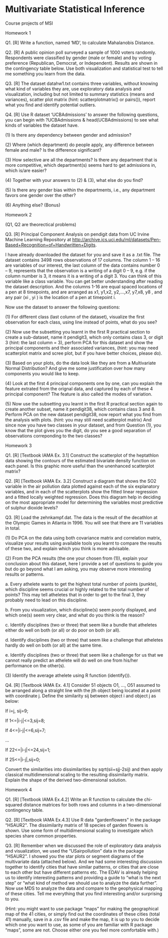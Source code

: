 # Multivariate Statistical Inference
Course projects of MSI

Homework 1

Q1. [R] Write a function, named ‘MD’, to calculate Mahalanobis Distance.

Q2. [R] A public opinion poll surveyed a sample of 1000 voters randomly. Respondents were classified by gender (male or female) and by voting preference (Republican, Democrat, or Independent). Results are shown in the contingency table below. Use both visualization and statistical test to tell me something you learn from the data.

Q3. [R] The dataset datahw1.txt contains three variables, without knowing what kind of variables they are, use exploratory data analysis and visualization, including but not limited to summary statistics (means and variances), scatter plot matrix (hint: scatterplotmatrix() or pairs()), report what you find and identify potential outliers.

Q4. [R] Use R dataset ‘UCBAdmissions’ to answer the following questions, you can begin with ?UCBAdmissions & head(UCBAdmissions) to see what kinds of variables the dataset have.

(1) Is there any dependency between gender and admission?

(2) Where (which department) do people apply, any difference between female and male? Is the difference significant?

(3) How selective are all the departments? Is there any department that is more competitive, which department(s) seems hard to get admissions in, which is/are easier?

(4) Together with your answers to (2) & (3), what else do you find?

(5) Is there any gender bias within the departments, i.e., any department favors one gender over the other?

(6) Anything else? (Bonus)

Homework 2

(Q1, Q2 are theorectical problems)

Q3. [R] Principal Component Analysis on pendigit data from UC Irvine Machine Learning Repository at http://archive.ics.uci.edu/ml/datasets/Pen-Based+Recognition+of+Handwritten+Digits. 

I have already downloaded the dataset for you and save it as a .txt file. The dataset contains 3498 rows observations of 17 columns. The column 1 – 16 are variables of our interest, the last column of the data contains number 0 – 9, represents that the observation is a writing of a digit 0 – 9, e.g. if the column number is 3, it means it is a writing of a digit 3. You can think of this variable like a class variable. You can get better understanding after reading the dataset description. And the columns 1-16 are equal spaced locations of a pen at 8 timepoints, and are arranged as x1, y1,x2, y2,...,x7, y7,x8, y8 , and any pair (xi , yi ) is the location of a pen at timepoint i.

Now use the dataset to answer the following questions:

(1) For different class (last column of the dataset), visualize the first observation for each class, using line instead of points, what do you see?

(2) Now use the subsetting you learnt in the first R practical section to create a sub-dataset, name it pendigit3, which only contains class 3, or digit 3 (hint: the last column = 3), perform PCA for this dataset and show the principal components and their associated variances, (hint: you may need scatterplot matrix and scree plot, but if you have better choices, please do).

(3) Based on your plots, do the data look like they are from a Multivariate Normal Distribution? And give me some justification over how many components you would like to keep.

(4) Look at the first 4 principal components one by one, can you explain the feature extrated from the orignal data, and captured by each of these 4 principal component? The feature is also called the modes of variation.

(5) Now use the subsetting you learnt in the first R practical section again to create another subset, name it pendigit38, which contains class 3 and 8. Perform PCA on the new dataset pendigit38, now report what you find from the analysis with plots. (hint: you may still need scatterplot matrix) And since now you have two classes in your dataset, and from Question (1), you know that the plot gives you the digit, do you see a good separation of observations correponding to the two classes?

Homework 3

Q1. [R] [Textbook IAMA Ex. 3.1] Construct the scatterplot of the heptathlon data showing the contours of the estimated bivariate density function on each panel. Is this graphic more useful than the unenhanced scatterplot matrix?

Q2. [R] [Textbook IAMA Ex. 3.2] Construct a diagram that shows the SO2 variable in the air pollution data plotted against each of the six explanatory variables, and in each of the scatterplots show the fitted linear regression and a fitted locally weighted regression. Does this diagram help in deciding on the most appropriate model for determining the variables most predictive of sulphur dioxide levels?

Q3. [R] Load the zehnkampf.dat. The data is the result of the decathlon at the Olympic Games in Atlanta in 1996. You will see that there are 11 variables in total.

(1) Do PCA on the data using both covariance matrix and correlation matrix, visualize your results using available tools you learnt to compare the results of these two, and explain which you think is more advisable.

(2) From the PCA results (the one your chosen from (1)), explain your conclusion about this dataset, here I provide a set of questions to guide you but do go beyond what I am asking, you may observe more interesting results or patterns.

a. Every athelete wants to get the highest total number of points (punkte), which discipline seems crucial or highly related to the total number of points? This may tell atheletes that in order to get to the final 3, they probably need to lead on this discipline.

b. From you visualization, which discipline(s) seem poorly displayed, and which one(s) seem very clear, and what do you think is the reason?

c. Identify disciplines (two or three) that seem like a bundle that atheletes either do well on both (or all) or do poor on both (or all).

d. Identify disciplines (two or three) that seem like a challenge that atheletes hardly do well on both (or all) at the same time.

e. Identify disciplines (two or three) that seem like a challenge for us that we cannot really predict an athelete will do well on one from his/her performance on the other(s).

(3) Identify the average athelete using R function (identify()).

Q4. [R] [Textbook IAMA Ex. 4.1] Consider 51 objects O1, ..., O51 assumed to be arranged along a straight line with the jth object being located at a point with coordinate j. Define the similarity sij between object i and object j as below:

If i=j, sij=9;

If 1<=|i-j|<=3,sij=8;

If 4<=|i-j|<=6,sij=7;

...

If 22<=|i-j|<=24,sij=1;

If 25<=|i-j|,sij=0;

Convert the similarities into dissimilarities by sqrt(sii+sjj-2sij)
and then apply classical multidimensional scaling to the resulting dissimilarity matrix. Explain the shape of the derived two-dimensional solution.

Homework 4

Q1. [R] [Textbook IAMA Ex.4.2] Write an R function to calculate the chi-squared distance matrices for
both rows and columns in a two-dimensional contingency table.

Q2. [R] [Textbook IAMA Ex.4.3] Use R data "gardenflowers" in the package “HSAUR2". The dissimilarity matrix of 18 species of garden flowers is shown. Use some form of multidimensional scaling to investigate which species share common properties.

Q3. [R] Remember when we discussed the role of exploratory data analysis and visualization, we used the “USairpollution” data in the package “HSAUR2". I showed you the star plots or segment diagrams of the multivariate data (attached below). And we had some interesting discussion together to identify cities that have similar patterns, or cities that are close to each other but have different patterns etc. The EDAV is already helping us to identify interesting patterns and providing a guide to “what is the next step” or “what kind of method we should use to analyze the data further”. Now use MDS to analyze the data and compare to the geophysical mapping of these cities. Tell me everything that you find interesting and/or surprising to you.

(Hint: you might want to use package “maps” for making the geographical map of the 41 cities, or simply find out the coordinates of these cities (total 41) manually, save in a .csv file and make the map, it is up to you to decide which one you want to use, as some of you are familiar with R package “maps”, some are not. Choose either one you feel more comfortable with.)
